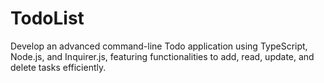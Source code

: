 # TodoList  
Develop an advanced command-line Todo application using TypeScript, Node.js, and Inquirer.js, featuring functionalities to add, read, update, and delete tasks efficiently.
